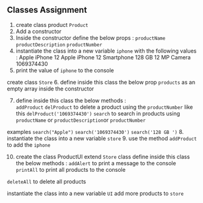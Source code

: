 ## Classes  Assignment
1. create class product `Product`
2. Add a constructor
3.  Inside the constructor define  the below props : 
`productName` `productDescription` `productNumber`
4. instantiate the class into a new variable  `iphone` with the following values : 
 Apple iPhone 12
Apple iPhone 12 Smartphone  128 GB   12 MP Camera
1069374430
5. print the value of `iphone` to the console






create class  `Store`
6. define inside this class the below prop
`products` as an empty array  inside the constructor 

7. define inside this class the below methods :  
`addProduct` 
`delProduct`   to delete a product using the `productNumber`  like this `delProduct('1069374430')`
`search`  to search in products using `productName` or `productDescription`or `productNumber` 

examples  `search("Apple")`    `search('1069374430')`   `search('128 GB ')`
8. instantiate the class into a new variable  `store` 
9. use the method `addProduct` to add the `iphone`


10.  create the class ProductUI extend  `Store` class 
 define inside this class the below methods : 
`addAlert`  to print a message to the console 
`printAll` to print all products to the console

 
`deleteAll` to delete all products 

instantiate the class into a new variable  `UI` 
add more products to `store`
